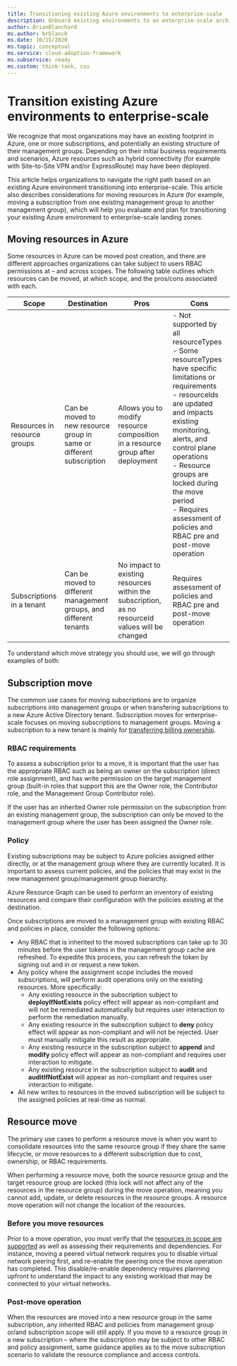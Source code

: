 ```yaml
---
title: Transitioning existing Azure environments to enterprise-scale 
description: Onboard existing environments to an enterprise-scale architecture
author: BrianBlanchard
ms.author: brblanch
ms.date: 10/15/2020
ms.topic: conceptual
ms.service: cloud-adoption-framework
ms.subservice: ready
ms.custom: think-tank, csu
---
```


<!-- docutune:casing resourceType resourceTypes resourceId resourceIds -->

# Transition existing Azure environments to enterprise-scale

We recognize that most organizations may have an existing footprint in Azure, one or more subscriptions, and potentially an existing structure of their management groups. Depending on their initial business requirements and scenarios, Azure resources such as hybrid connectivity (for example with Site-to-Site VPN and/or ExpressRoute) may have been deployed.

This article helps organizations to navigate the right path based on an existing Azure environment transitioning into enterprise-scale. This article also describes considerations for moving resources in Azure (for example, moving a subscription from one existing management group to another management group), which will help you evaluate and plan for transitioning your existing Azure environment to enterprise-scale landing zones.

## Moving resources in Azure

Some resources in Azure can be moved post creation, and there are different approaches organizations can take subject to users RBAC permissions at – and across scopes. The following table outlines which resources can be moved, at which scope, and the pros/cons associated with each.

| Scope | Destination | Pros | Cons |
|--|--|--|--|
| Resources in resource groups | Can be moved to new resource group in same or different subscription  | Allows you to modify resource composition in a resource group after deployment | - Not supported by all resourceTypes <br> - Some resourceTypes have specific limitations or requirements <br> - resourceIds are updated and impacts existing monitoring, alerts, and control plane operations <br> - Resource groups are locked during the move period <br> - Requires assessment of policies and RBAC pre and post-move operation |
| Subscriptions in a tenant  | Can be moved to different management groups, and different tenants | No impact to existing resources within the subscription, as no resourceId values will be changed | Requires assessment of policies and RBAC pre and post-move operation |

To understand which move strategy you should use, we will go through examples of both:

## Subscription move

The common use cases for moving subscriptions are to organize subscriptions into management groups or when transfering subscriptions to a new Azure Active Directory tenant. Subscription moves for enterprise-scale focuses on moving subscriptions to management groups. Moving a subscription to a new tenant is mainly for [transferring billing ownership](/azure/cost-management-billing/manage/billing-subscription-transfer).

### RBAC requirements

To assess a subscription prior to a move, it is important that the user has the appropriate RBAC such as being an owner on the subscription (direct role assignment), and has write permission on the target management group (built-in roles that support this are the Owner role, the Contributor role, and the Management Group Contributor role).

If the user has an inherited Owner role permission on the subscription from an existing management group, the subscription can only be moved to the management group where the user has been assigned the Owner role.

### Policy

Existing subscriptions may be subject to Azure policies assigned either directly, or at the management group where they are currently located. It is important to assess current policies, and the policies that may exist in the new management group/management group hierarchy.

Azure Resource Graph can be used to perform an inventory of existing resources and compare their configuration with the policies existing at the destination.

Once subscriptions are moved to a management group with existing RBAC and policies in place, consider the following options:

- Any RBAC that is inherited to the moved subscriptions can take up to 30 minutes before the user tokens in the management group cache are refreshed. To expedite this process, you can refresh the token by signing out and in or request a new token.
- Any policy where the assignment scope includes the moved subscriptions, will perform audit operations only on the existing resources. More specifically:
  - Any existing resource in the subscription subject to **deployIfNotExists** policy effect will appear as non-compliant and will not be remediated automatically but requires user interaction to perform the remediation manually.
  - Any existing resource in the subscription subject to **deny** policy effect will appear as non-compliant and will not be rejected. User must manually mitigate this result as appropriate.
  - Any existing resource in the subscription subject to **append** and **modify** policy effect will appear as non-compliant and requires user interaction to mitigate.
  - Any existing resource in the subscription subject to **audit** and **auditIfNotExist** will appear as non-compliant and requires user interaction to mitigate.
- All new writes to resources in the moved subscription will be subject to the assigned policies at real-time as normal.

## Resource move

The primary use cases to perform a resource move is when you want to consolidate resources into the same resource group if they share the same lifecycle, or move resources to a different subscription due to cost, ownership, or RBAC requirements.

When performing a resource move, both the source resource group and the target resource group are locked (this lock will not affect any of the resources in the resource group) during the move operation, meaning you cannot add, update, or delete resources in the resource groups. A resource move operation will not change the location of the resources.

### Before you move resources

Prior to a move operation, you must verify that the [resources in scope are supported](/azure/azure-resource-manager/management/move-support-resources) as well as assessing their requirements and dependencies. For instance, moving a peered virtual network requires you to disable virtual network peering first, and re-enable the peering once the move operation has completed. This disable/re-enable dependency requires planning upfront to understand the impact to any existing workload that may be connected to your virtual networks.

### Post-move operation

When the resources are moved into a new resource group in the same subscription, any inherited RBAC and policies from management group or/and subscription scope will still apply. If you move to a resource group in a new subscription – where the subscription may be subject to other RBAC and policy assignment, same guidance applies as to the move subscription scenario to validate the resource compliance and access controls.
